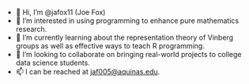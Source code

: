 - 👋 Hi, I’m @jafox11 (Joe Fox)
- 👀 I’m interested in using programming to enhance pure mathematics research.
- 🌱 I’m currently learning about the representation theory of Vinberg groups as well as effective ways to teach R programming.
- 💞️ I’m looking to collaborate on bringing real-world projects to college data science students.
- 📫 I can be reached at jaf005@aquinas.edu.

<!---
jafox11/jafox11 is a ✨ special ✨ repository because its `README.md` (this file) appears on your GitHub profile.
You can click the Preview link to take a look at your changes.
--->

